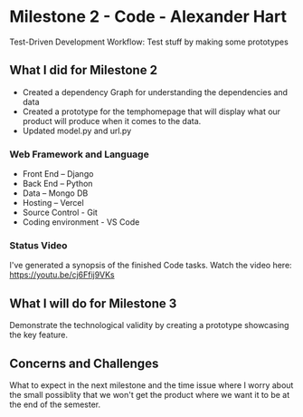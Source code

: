 # Milestone 2 - Code - Alexander Hart

Test-Driven Development Workflow: Test stuff by making some prototypes

## What I did for Milestone 2

* Created a dependency Graph for understanding the dependencies and data
* Created a prototype for the temphomepage that will display what our product will produce when it comes to the data.
* Updated model.py and url.py

### Web Framework and Language

* Front End – Django
* Back End – Python
* Data – Mongo DB
* Hosting – Vercel
* Source Control - Git
* Coding environment - VS Code 

### Status Video 

I've generated a synopsis of the finished Code tasks. Watch the video here: https://youtu.be/cj6Ffij9VKs

## What I will do for Milestone 3

Demonstrate the technological validity by creating a prototype showcasing the key feature.

## Concerns and Challenges

What to expect in the next milestone and the time issue where I worry about the small possiblity that we won't get the product where we want it to be at the end of the semester.
